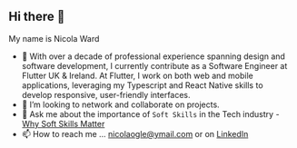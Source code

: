 ## Hi there 👋

My name is Nicola Ward

- 🌱 With over a decade of professional experience spanning design and software development, I currently contribute as a Software Engineer at Flutter UK & Ireland. At Flutter, I work on both web and mobile applications, leveraging my Typescript and React Native skills to develop responsive, user-friendly interfaces. 
- 💞️ I’m looking to network and collaborate on projects.
- 💬 Ask me about the importance of `Soft Skills` in the Tech industry - [Why Soft Skills Matter](https://www.linkedin.com/article/edit/7285063769594998785/)
- 📫 How to reach me ... nicolaogle@ymail.com or on [LinkedIn](https://www.linkedin.com/in/nicola-ward-27838357/)


